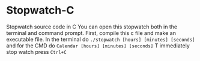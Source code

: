 # Stopwatch-C
Stopwatch source code in C
You can open this stopwatch both in the terminal and command prompt.
First, compile this c file and make an executable file.
In the terminal do `./stopwatch [hours] [minutes] [seconds]` and for the CMD do `Calendar [hours] [minutes] [seconds]`
T immediately stop watch press `Ctrl+C`

